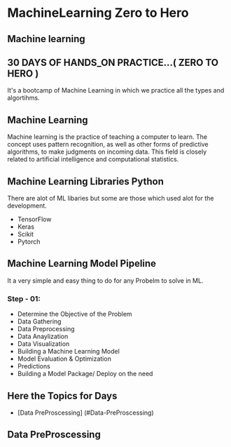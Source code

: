 # MachineLearning Zero to Hero

## Machine learning   
## 30 DAYS OF HANDS_ON PRACTICE...( ZERO TO HERO )

It's a bootcamp of Machine Learning in which we practice all the types and algortihms.

## Machine Learning
  Machine learning is the practice of teaching a computer to learn. The concept uses pattern recognition, as well as other forms of predictive algorithms, to make judgments on incoming data. This field is closely related to artificial intelligence and computational statistics.
  
 ## Machine Learning Libraries Python
 There are alot of ML libaries but some are those which used alot for the development.
  * TensorFlow
  * Keras
  * Scikit
  * Pytorch
  
  ## Machine Learning Model Pipeline 
 It a very simple and easy thing to do for any Probelm to solve in ML.
  ### Step - 01:
   * Determine the Objective of the Problem
   * Data Gathering
   * Data Preprocessing
   * Data Anaylization
   * Data Visualization
   * Building a Machine Learning Model
   * Model Evaluation & Optimization
   * Predictions
   * Building a Model Package/ Deploy on the need
   
   ## Here the Topics for Days
   
   * [Data PreProscessing] (#Data-PreProscessing)
   
   ## Data PreProscessing
